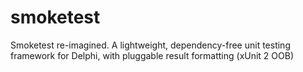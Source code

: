 # smoketest
Smoketest re-imagined.  A lightweight, dependency-free unit testing framework for Delphi, with pluggable result formatting (xUnit 2 OOB)
